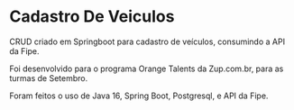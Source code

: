 # Cadastro De Veiculos
CRUD criado em Springboot para cadastro de veículos, consumindo a API da Fipe.

Foi desenvolvido para o programa Orange Talents da Zup.com.br, para as turmas de Setembro.

Foram feitos o uso de Java 16, Spring Boot, Postgresql, e API da Fipe.

